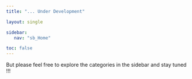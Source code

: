 ```yaml
---
title: "... Under Development"

layout: single

sidebar:
   nav: "sb_Home"

toc: false
---
```


But please feel free to explore the categories in the sidebar and stay tuned !!!
